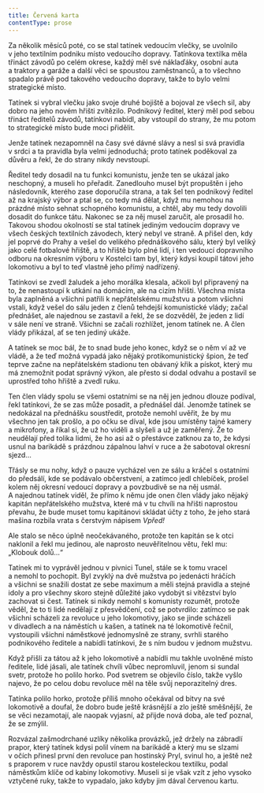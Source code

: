 ```yaml
---
title: Červená karta
contentType: prose
---
```


<section>

Za několik měsíců poté, co se stal tatínek vedoucím vlečky, se uvolnilo v jeho textilním podniku místo vedoucího dopravy. Tatínkova textilka měla třináct závodů po celém okrese, každý měl své náklaďáky, osobní auta a traktory a garáže a další věci se spoustou zaměstnanců, a to všechno spadalo právě pod takového vedoucího dopravy, takže to bylo velmi strategické místo.

Tatínek si vybral vlečku jako svoje druhé bojiště a bojoval ze všech sil, aby dobro na jeho novém hřišti zvítězilo. Podnikový ředitel, který měl pod sebou třináct ředitelů závodů, tatínkovi nabídl, aby vstoupil do strany, že mu potom to strategické místo bude moci přidělit.

Jenže tatínek nezapomněl na časy své dávné slávy a nesl si svá pravidla v srdci a ta pravidla byla velmi jednoduchá; proto tatínek poděkoval za důvěru a řekl, že do strany nikdy nevstoupí.

Ředitel tedy dosadil na tu funkci komunistu, jenže ten se ukázal jako neschopný, a museli ho přeřadit. Zanedlouho musel být propuštěn i jeho následovník, kterého zase doporučila strana, a tak šel ten podnikový ředitel až na krajský výbor a ptal se, co tedy má dělat, když mu nemohou na prázdné místo sehnat schopného komunistu, a chtěl, aby mu tedy dovolili dosadit do funkce tátu. Nakonec se za něj musel zaručit, ale prosadil ho. Takovou shodou okolností se stal tatínek jediným vedoucím dopravy ve všech českých textilních závodech, který nebyl ve straně. A přišel den, kdy jel poprvé do Prahy a vešel do velikého přednáškového sálu, který byl veliký jako celé fotbalové hřiště, a to hřiště bylo plné lidí, i ten vedoucí dopravního odboru na okresním výboru v Kostelci tam byl, který kdysi koupil tátovi jeho lokomotivu a byl to teď vlastně jeho přímý nadřízený.

Tatínkovi se zvedl žaludek a jeho morálka klesala, ačkoli byl připravený na to, že nenastoupí k utkání na domácím, ale na cizím hřišti. Všechna místa byla zaplněná a všichni patřili k nepřátelskému mužstvu a potom všichni vstali, když vešel do sálu jeden z členů tehdejší komunistické vlády; začal přednášet, ale najednou se zastavil a řekl, že se dozvěděl, že jeden z lidí v sále není ve straně. Všichni se začali rozhlížet, jenom tatínek ne. A člen vlády přikázal, ať se ten jediný ukáže.

A tatínek se moc bál, že to snad bude jeho konec, když se o něm ví až ve vládě, a že teď možná vypadá jako nějaký protikomunistický špion, že teď teprve začne na nepřátelském stadionu ten obávaný křik a pískot, který mu má znemožnit podat správný výkon, ale přesto si dodal odvahu a postavil se uprostřed toho hřiště a zvedl ruku.

Ten člen vlády spolu se všemi ostatními se na něj jen jednou dlouze podíval, řekl tatínkovi, že se zas může posadit, a přednášel dál. Jenomže tatínek se nedokázal na přednášku soustředit, protože nemohl uvěřit, že by mu všechno jen tak prošlo, a po očku se díval, kde jsou umístěny tajné kamery a mikrofony, a říkal si, že už ho viděli a slyšeli a už je zaměřený. Že to neudělají před tolika lidmi, že ho asi až o přestávce zatknou za to, že kdysi usnul na barikádě s prázdnou zápalnou lahví v ruce a že sabotoval okresní sjezd…

Třásly se mu nohy, když o pauze vycházel ven ze sálu a kráčel s ostatními do předsálí, kde se podávalo občerstvení, a zatímco jedl chlebíček, prošel kolem něj okresní vedoucí dopravy a povzbudivě se na něj usmál. A najednou tatínek viděl, že přímo k němu jde onen člen vlády jako nějaký kapitán nepřátelského mužstva, které má v tu chvíli na hřišti naprostou převahu, že bude muset tomu kapitánovi skládat účty z toho, že jeho stará mašina rozbila vrata s čerstvým nápisem _Vpřed!_

Ale stalo se něco úplně neočekávaného, protože ten kapitán se k otci naklonil a řekl mu jedinou, ale naprosto neuvěřitelnou větu, řekl mu: „Klobouk dolů…“

Tatínek mi to vyprávěl jednou v pivnici Tunel, stále se k tomu vracel a nemohl to pochopit. Byl zvyklý na dvě mužstva po jedenácti hráčích a všichni se snažili dostat ze sebe maximum a měli stejná pravidla a stejné idoly a pro všechny skoro stejně důležité jako vydobýt si vítězství bylo zachovat si čest. Tatínek si nikdy nemohl s komunisty rozumět, protože věděl, že to ti lidé nedělají z přesvědčení, což se potvrdilo: zatímco se pak všichni scházeli za revoluce u jeho lokomotivy, jako se jinde scházeli v divadlech a na náměstích u kašen, a tatínek na té lokomotivě řečnil, vystoupili všichni náměstkové jednomyslně ze strany, svrhli starého podnikového ředitele a nabídli tatínkovi, že s ním budou v jednom mužstvu.

Když přišli za tátou až k jeho lokomotivě a nabídli mu takhle uvolněné místo ředitele, lidé jásali, ale tatínek chvíli vůbec nepromluvil, jenom si sundal svetr, protože ho polilo horko. Pod svetrem se objevilo číslo, takže vyšlo najevo, že po celou dobu revoluce měl na těle svůj neporazitelný dres.

Tatínka polilo horko, protože příliš mnoho očekával od bitvy na své lokomotivě a doufal, že dobro bude ještě krásnější a zlo ještě směšnější, že se věci nezamotají, ale naopak vyjasní, až přijde nová doba, ale teď poznal, že se zmýlil.

Rozvázal zašmodrchané uzlíky několika provázků, jež držely na zábradlí prapor, který tatínek kdysi polil vínem na barikádě a který mu se slzami v očích přinesl první den revoluce pan hostinský Pryl, svinul ho, a ještě než s praporem v ruce navždy opustil starou kosteleckou textilku, podal náměstkům klíče od kabiny lokomotivy. Museli si je však vzít z jeho vysoko vztyčené ruky, takže to vypadalo, jako kdyby jim dával červenou kartu.

</section>
